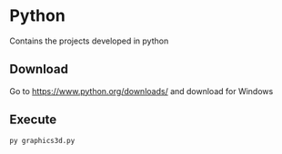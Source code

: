 # Python

Contains the projects developed in python

## Download

Go to https://www.python.org/downloads/ and download for Windows

## Execute

```BASH
py graphics3d.py
```
